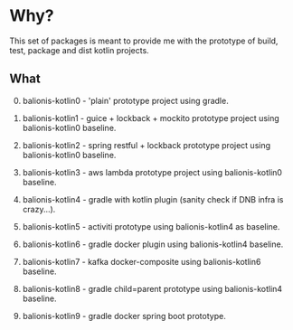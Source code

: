 # Why?

This set of packages is meant to provide me with the prototype of build, test, package and dist kotlin projects.

## What

0. balionis-kotlin0        - 'plain' prototype project using gradle.

1. balionis-kotlin1        - guice + lockback + mockito prototype project using balionis-kotlin0 baseline.

2. balionis-kotlin2        - spring restful + lockback prototype project using balionis-kotlin0 baseline.

3. balionis-kotlin3        - aws lambda prototype project using balionis-kotlin0 baseline.

4. balionis-kotlin4        - gradle with kotlin plugin (sanity check if DNB infra is crazy...).

5. balionis-kotlin5        - activiti prototype using balionis-kotlin4 as baseline.

6. balionis-kotlin6        - gradle docker plugin using balionis-kotlin4 baseline.

7. balionis-kotlin7        - kafka docker-composite using balionis-kotlin6 baseline.

8. balionis-kotlin8        - gradle child=parent prototype using balionis-kotlin4 baseline.

9. balionis-kotlin9        - gradle docker spring boot prototype.
